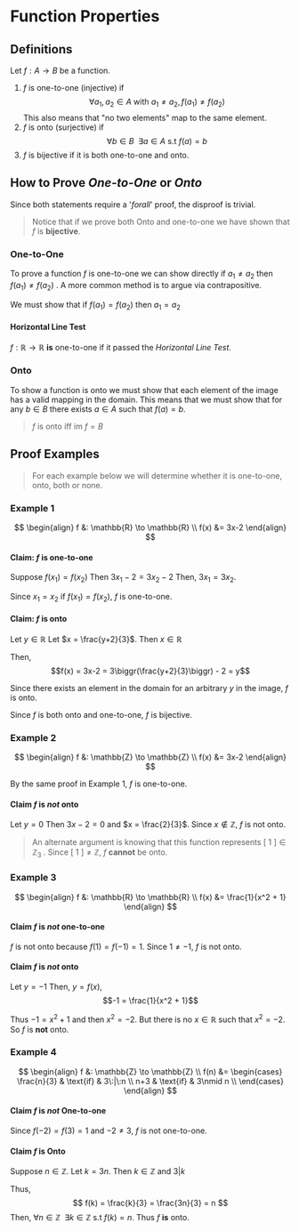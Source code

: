 # Function Properties
## Definitions
Let $f:A\to B$ be a function. 

1. $f$ is one-to-one (injective) if $$\forall a_1,a_2\in A \text{ with } a_1\neq a_2, f(a_1)\neq f(a_2)$$ This also means that "no two elements" map to the same element. 
2. $f$ is onto (surjective) if $$\forall b\in B\:\:\exists a\in A\text{ s.t }f(a) = b$$
3. $f$ is bijective if it is both one-to-one and onto. 



## How to Prove *One-to-One* or *Onto*

Since both statements require a '*forall*' proof, the disproof is trivial. 

> Notice that if we prove both Onto and one-to-one we have shown that $f$ is **bijective**. 


### One-to-One
To prove a function $f$ is one-to-one we can show directly if $a_1\neq a_2$ then $f(a_1)\neq f(a_2)$ .
A more common method is to argue via contrapositive.

We must show that if $f(a_1) = f(a_2)$ then $a_1 = a_2$
#### Horizontal Line Test
$f:\mathbb{R} \to \mathbb{R}$ **is** one-to-one if it passed the *Horizontal Line Test*. 
### Onto
To show a function is onto we must show that each element of the image has a valid mapping in the domain. 
This means that we must show that for any $b \in B$ there exists $a\in A$ such that $f(a) = b$.

> $f$ is onto iff $\text{im }f = B$

## Proof Examples

> For each example below we will determine whether it is one-to-one, onto, both or none.  

### Example 1
$$
\begin{align}
	f &: \mathbb{R} \to \mathbb{R} \\
	f(x) &= 3x-2
\end{align}
$$
#### Claim: $f$ is one-to-one
Suppose $f(x_1) = f(x_2)$
Then $3x_1 - 2 = 3x_2 - 2$
Then, $3x_1 = 3x_2$.

Since $x_1 = x_2$ if $f(x_1) = f(x_2)$, $f$ is one-to-one. 

#### Claim: $f$ is onto
Let $y\in\mathbb{R}$
Let $x = \frac{y+2}{3}$. Then $x\in\mathbb{R}$

Then, $$f(x) = 3x-2 = 3\biggr(\frac{y+2}{3}\biggr) - 2 = y$$

Since there exists an element in the domain for an arbitrary $y$ in the image, $f$ is onto. 

Since $f$ is both onto and one-to-one, $f$ is bijective. 

### Example 2
$$
\begin{align}
	f &: \mathbb{Z} \to \mathbb{Z} \\
	f(x) &= 3x-2
\end{align}
$$

By the same proof in Example 1, $f$ is one-to-one. 

#### Claim $f$ is *not* onto
Let $y = 0$
Then $3x-2 = 0$ and $x = \frac{2}{3}$.
Since $x\not\in\mathbb{Z}$, $f$ is not onto. 

> An alternate argument is knowing that this function represents $[\:1\:]\in\mathbb{Z}_3$ . Since $[\:1\:]\neq\mathbb{Z}$, $f$ **cannot** be onto. 

### Example 3
$$
\begin{align}
	f &: \mathbb{R} \to \mathbb{R} \\
	f(x) &= \frac{1}{x^2 + 1}
\end{align}
$$

#### Claim $f$ is *not* one-to-one
$f$ is not onto because $f(1) = f(-1) = 1$. Since $1\neq-1$, $f$ is not onto. 

#### Claim $f$ is *not* onto
Let $y=-1$
Then, $y=f(x)$, 
$$-1 = \frac{1}{x^2 + 1}$$

Thus $-1 = x^2 + 1$ and then $x^2 = -2$. But there is no $x\in\mathbb{R}$ such that $x^2 = -2$. So $f$ is **not** onto. 

### Example 4
$$
\begin{align}
	f &: \mathbb{Z} \to \mathbb{Z} \\
	f(n) &= \begin{cases}
		\frac{n}{3} & \text{if} & 3\:|\:n \\
		n+3 & \text{if} & 3\nmid n \\
	\end{cases}
\end{align}
$$
#### Claim $f$ is *not* One-to-one
Since $f(-2) = f(3) = 1$ and $-2 \neq 3$, $f$ is not one-to-one. 
#### Claim $f$ is Onto
Suppose $n\in\mathbb{Z}$. 
Let $k = 3n$. Then $k\in\mathbb{Z}$ and $3|k$

Thus, 
$$
f(k) = \frac{k}{3} = \frac{3n}{3} = n
$$
Then, $\forall n\in\mathbb{Z}\:\:\exists k\in\mathbb{Z}$ s.t $f(k) = n$. 
Thus $f$ **is** onto. 

